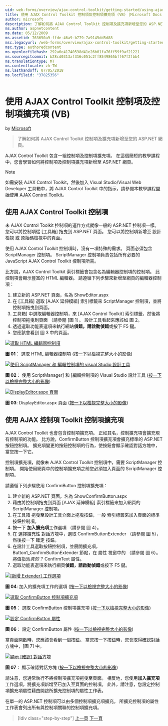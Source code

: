```yaml
---
uid: web-forms/overview/ajax-control-toolkit/getting-started/using-ajax-control-toolkit-controls-and-control-extenders-vb
title: 使用 AJAX Control Toolkit 控制項及控制項擴充項 (VB) |Microsoft Docs
author: microsoft
description: 了解如何將 AJAX Control Toolkit 控制項及擴充項新增至您的 ASP.NET 網頁。
ms.author: aspnetcontent
ms.date: 05/12/2009
ms.assetid: 763650a9-ffde-46a9-b779-7a9145dd5d88
msc.legacyurl: /web-forms/overview/ajax-control-toolkit/getting-started/using-ajax-control-toolkit-controls-and-control-extenders-vb
msc.type: authoredcontent
ms.openlocfilehash: 292a6e41740538d41e26b01fa76ff59f9af21221
ms.sourcegitcommit: b28cd0313af316c051c2ff8549865bff67f2fbb4
ms.translationtype: MT
ms.contentlocale: zh-TW
ms.lasthandoff: 07/05/2018
ms.locfileid: "37825356"
---
```

<a name="using-ajax-control-toolkit-controls-and-control-extenders-vb"></a>使用 AJAX Control Toolkit 控制項及控制項擴充項 (VB)
====================
by [Microsoft](https://github.com/microsoft)

> 了解如何將 AJAX Control Toolkit 控制項及擴充項新增至您的 ASP.NET 網頁。


AJAX Control Toolkit 包含一組控制項及控制項擴充項。 在這個簡短的教學課程中，您會學習如何將控制項及控制項擴充項新增至 ASP.NET 網頁。

> [!NOTE] 
> 
> 如需安裝 AJAX Control Toolkit，然後加入 Visual Studio/Visual Web Developer 工具箱中，將 AJAX Control Toolkit 中的指示，請參閱本教學課程[開始使用 AJAX Control Toolkit](get-started-with-the-ajax-control-toolkit-vb.md)。


## <a name="using-ajax-control-toolkit-controls"></a>使用 AJAX Control Toolkit 控制項

未 AJAX Control Toolkit 控制項的運作方式就像一般的 ASP.NET 控制項一樣。 您可以將控制項從 [工具箱] 拖曳到 ASP.NET 頁面。 您可以將控制項新增至 設計檢視 或 原始碼檢視中的頁面。

使用 AJAX Control Toolkit 控制項時，沒有一項特殊的需求。 頁面必須包含 ScriptManager 控制項。 ScriptManager 控制項負責包括所有必要的 JavaScript AJAX Control Toolkit 控制項所需。

比方說，AJAX Control Toolkit 索引標籤會包含名為編輯器控制項的控制項。 此控制項會顯示豐富的 HTML 編輯器。 請遵循下列步驟來新增至網頁的編輯器控制項：

1. 建立新的 ASP.NET 頁面，名為 ShowEditor.aspx
2. 在 [工具箱] 選取 [AJAX 延伸模組] 索引標籤來 ScriptManager 控制項，並將控制項拖曳到頁面。
3. 工具箱] 中選取編輯器控制項，來 [AJAX Control Toolkit] 索引標籤，然後將控制項拖曳到頁面 （請參閱 [圖 1）。 設計工具看起來應該如 圖 2。
4. 透過選取功能表選項來執行網站**偵錯，請啟動偵錯**或按下 F5 鍵。
5. 您應該會看到 圖 3 中的頁面。


[![選取 HTML 編輯器控制項](using-ajax-control-toolkit-controls-and-control-extenders-vb/_static/image1.jpg)](using-ajax-control-toolkit-controls-and-control-extenders-vb/_static/image1.png)

**圖 01**： 選取 HTML 編輯器控制項 ([按一下以檢視完整大小的影像](using-ajax-control-toolkit-controls-and-control-extenders-vb/_static/image2.png))


[![使用 ScriptManager 和 編輯控制項的 visual Studio 設計工具](using-ajax-control-toolkit-controls-and-control-extenders-vb/_static/image2.jpg)](using-ajax-control-toolkit-controls-and-control-extenders-vb/_static/image3.png)

**圖 02**： 使用 ScriptManager] 和 [編輯控制項的 Visual Studio 設計工具 ([按一下以檢視完整大小的影像](using-ajax-control-toolkit-controls-and-control-extenders-vb/_static/image4.png))


[![DisplayEditor.aspx 頁面](using-ajax-control-toolkit-controls-and-control-extenders-vb/_static/image3.jpg)](using-ajax-control-toolkit-controls-and-control-extenders-vb/_static/image5.png)

**圖 03**: DisplayEditor.aspx 頁面 ([按一下以檢視完整大小的影像](using-ajax-control-toolkit-controls-and-control-extenders-vb/_static/image6.png))


## <a name="using-ajax-control-toolkit-control-extenders"></a>使用 AJAX 控制項 Toolkit 控制項擴充項

AJAX Control Toolkit 也會包含控制項擴充項。 正如其名，控制擴充項會擴充現有控制項的功能。 比方說，ConfirmButton 控制項擴充項會擴充標準的 ASP.NET 按鈕控制項。 擴充項變更的按鈕控制項的行為，使按鈕會顯示確認對話方塊中，當您按一下它。

控制項擴充項，就像未 AJAX Control Toolkit 控制項中，需要 ScriptManager 控制項。 開始使用網頁中的控制項擴充項之前您必須加入頁面的 ScriptManager 控制項。

請遵循下列步驟使用 ConfirmButton 控制項擴充項：

1. 建立新的 ASP.NET 頁面，名為 ShowConfirmButton.aspx
2. 藉由將控制項拖曳到頁面 [AJAX 延伸模組] 索引標籤來加入網頁的 ScriptManager 控制項。
3. 在工具箱 拖曳至設計工具介面上拖曳按鈕，一般 索引標籤來加入頁面的標準按鈕控制項。
4. 按一下 **加入擴充項**工作選項 （請參閱 圖 4）。
5. 在 選擇擴充性 對話方塊中，選取 ConfirmButtonExtender （請參閱 圖 5），然後按一下 確定 按鈕。
6. 在設計工具選取按鈕控制項，並展開擴充項，Button1\_ConfirmButtonExtender 節點，在 屬性 視窗中的 （請參閱 圖 6）。 將值指派*真的？* ConfirmText 屬性。
7. 選取功能表選項來執行網頁**偵錯，請啟動偵錯**或按下 F5 鍵。


[![[新增 Extender] 工作選項](using-ajax-control-toolkit-controls-and-control-extenders-vb/_static/image4.jpg)](using-ajax-control-toolkit-controls-and-control-extenders-vb/_static/image7.png)

**圖 04**: 加入的擴充項工作的選項 ([按一下以檢視完整大小的影像](using-ajax-control-toolkit-controls-and-control-extenders-vb/_static/image8.png))


[![選取 ConfirmButton 控制項擴充項](using-ajax-control-toolkit-controls-and-control-extenders-vb/_static/image5.jpg)](using-ajax-control-toolkit-controls-and-control-extenders-vb/_static/image9.png)

**圖 05**： 選取 ConfirmButton 控制項擴充項 ([按一下以檢視完整大小的影像](using-ajax-control-toolkit-controls-and-control-extenders-vb/_static/image10.png))


[![設定 ConfirmButton 屬性](using-ajax-control-toolkit-controls-and-control-extenders-vb/_static/image6.jpg)](using-ajax-control-toolkit-controls-and-control-extenders-vb/_static/image11.png)

**圖 06**： 設定 ConfirmButton 屬性 ([按一下以檢視完整大小的影像](using-ajax-control-toolkit-controls-and-control-extenders-vb/_static/image12.png))


當頁面開啟時，您應該會看到一個按鈕。 當您按一下按鈕時，您會取得確認對話方塊中，[圖 7] 中。


[![顯示 [確認] 對話方塊](using-ajax-control-toolkit-controls-and-control-extenders-vb/_static/image7.jpg)](using-ajax-control-toolkit-controls-and-control-extenders-vb/_static/image13.png)

**圖 07**： 顯示確認對話方塊 ([按一下以檢視完整大小的影像](using-ajax-control-toolkit-controls-and-control-extenders-vb/_static/image14.png))


請注意，您通常執行不將控制項擴充項拖曳至頁面。 相反地，您使用**加入擴充項**工作選項，將擴充項新增至已加入至頁面的控制項。 此外，請注意，您設定控制項擴充項屬性藉由開啟所擴充控制項的屬性工作表。

在單一的 ASP.NET 控制項可以由多個控制項擴充項擴充。 所擴充控制項的屬性工作表會列出所有與控制項關聯的控制項擴充項。

> [!div class="step-by-step"]
> [上一頁](get-started-with-the-ajax-control-toolkit-vb.md)
> [下一頁](creating-a-custom-ajax-control-toolkit-control-extender-vb.md)
